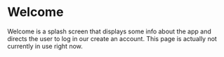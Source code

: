 # Welcome

Welcome is a splash screen that displays some info about the app and directs the user to log in our create an account. This page is actually not currently in use right now.
